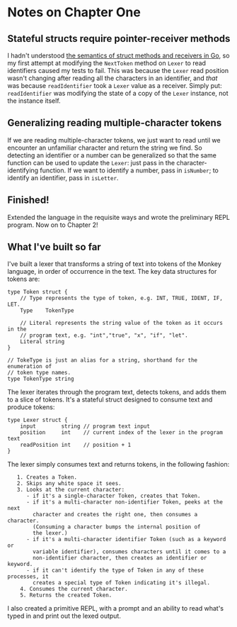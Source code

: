 # Notes on Chapter One

## Stateful structs require pointer-receiver methods
I hadn't understood [the semantics of struct methods and receivers in
Go](https://golang.org/doc/faq#methods_on_values_or_pointers), so my first
attempt at modifying the `NextToken` method on `Lexer` to read identifiers
caused my tests to fail. This was because the `Lexer` read position wasn't
changing after reading all the characters in an identifier, and _that_ was
because `readIdentifier` took a `Lexer` value as a receiver. Simply put:
`readIdentifier` was modifying the state of a copy of the `Lexer` instance, not
the instance itself.

## Generalizing reading multiple-character tokens
If we are reading multiple-character tokens, we just want to read until we
encounter an unfamiliar character and return the string we find. So detecting an
identifier or a number can be generalized so that the same function can be used
to update the `Lexer`: just pass in the character-identifying function. If we
want to identify a number, pass in `isNumber`; to identify an identifier, pass
in `isLetter`.

## Finished!

Extended the language in the requisite ways and wrote the preliminary REPL
program. Now on to Chapter 2!

## What I've built so far

I've built a lexer that transforms a string of text into tokens of the Monkey
language, in order of occurrence in the text. The key data structures for tokens
are:
```
type Token struct {
    // Type represents the type of token, e.g. INT, TRUE, IDENT, IF, LET.
	Type    TokenType

    // Literal represents the string value of the token as it occurs in the
    // program text, e.g. "int","true", "x", "if", "let".
	Literal string
}

// TokeType is just an alias for a string, shorthand for the enumeration of
// token type names.
type TokenType string
```
The lexer iterates through the program text, detects tokens, and adds them to a
slice of tokens. It's a stateful struct designed to consume text and produce
tokens:
```
type Lexer struct {
    input        string // program text input
    position     int    // current index of the lexer in the program text
    readPosition int    // position + 1
}
```
The lexer simply consumes text and returns tokens, in the following fashion:
```
   1. Creates a Token.
   2. Skips any white space it sees.
   3. Looks at the current character:
      - if it's a single-character Token, creates that Token.
      - if it's a multi-character non-identifier Token, peeks at the next
        character and creates the right one, then consumes a character.
        (Consuming a character bumps the internal position of
        the lexer.)
      - if it's a multi-character identifier Token (such as a keyword or
        variable identifier), consumes characters until it comes to a
        non-identifier character, then creates an identifier or keyword.
      - if it can't identify the type of Token in any of these processes, it
        creates a special type of Token indicating it's illegal.
    4. Consumes the current character.
    5. Returns the created Token.
```
I also created a primitive REPL, with a prompt and an ability to read what's
typed in and print out the lexed output.
